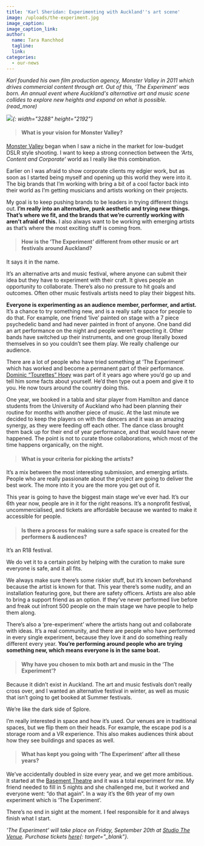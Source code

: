 ```yaml
---
title: 'Karl Sheridan: Experimenting with Auckland''s art scene'
image: /uploads/the-experiment.jpg
image_caption:
image_caption_link:
author:
  name: Tara Ranchhod
  tagline:
  link:
categories:
  - our-news
---
```


*Karl founded his own film production agency, Monster Valley in 2011 which drives commercial content through art. Out of this, 'The Experiment' was born. An annual event where Auckland's alternative art and music scene collides to explore new heights and expand on what is possible. (read\_more)*

*![](/uploads/mv-karl-13-copy-1.jpg){: width="3288" height="2192"}*

> #### What is your vision for Monster Valley?&nbsp;

[Monster Valley](https://www.monstervalley.co.nz/) began when I saw a niche in the market for low-budget DSLR style shooting. I want to keep a strong connection between the *‘Arts, Content and Corporate’* world as I really like this combination.

Earlier on I was afraid to show corporate clients my edgier work, but as soon as I started being myself and opening up this world they were into it. The big brands that I’m working with bring a bit of a cool factor back into their world as I’m getting musicians and artists working on their projects.

My goal is to keep pushing brands to be leaders in trying different things out. **I’m really into an alternative, punk aesthetic and trying new things. That’s where we fit, and the brands that we’re currently working with aren’t afraid of this.** I also always want to be working with emerging artists as that’s where the most exciting stuff is coming from.

> #### How is the ‘The Experiment’ different from other music or art festivals around Auckland?

It says it in the name.&nbsp;

It’s an alternative arts and music festival, where anyone can submit their idea but they have to experiment with their craft. It gives people an opportunity to collaborate. There’s also no pressure to hit goals and outcomes. Often other music festivals artists need to play their biggest hits.&nbsp;

**Everyone is experimenting as an audience member, performer, and artist.** It’s a chance to try something new, and is a really safe space for people to do that. For example, one friend ‘live’ painted on stage with a 7 piece psychedelic band and had never painted in front of anyone. One band did an art performance on the night and people weren’t expecting it. Other bands have switched up their instruments, and one group literally boxed themselves in so you couldn’t see them play. We really challenge our audience.&nbsp;

There are a lot of people who have tried something at ‘The Experiment’ which has worked and become a permanent part of their performance. [Dominic “Tourettes” Hoey](https://www.facebook.com/tourettesone/) was part of it years ago where you’d go up and tell him some facts about yourself. He’d then type out a poem and give it to you. He now tours around the country doing this.&nbsp;

One year, we booked in a tabla and sitar player from Hamilton and dance students from the University of Auckland who had been planning their routine for months with another piece of music. At the last minute we decided to keep the players on with the dancers and it was an amazing synergy, as they were feeding off each other. The dance class brought them back up for their end of year performance, and that would have never happened. The point is not to curate those collaborations, which most of the time happens organically, on the night.&nbsp;

> #### What is your criteria for picking the artists?&nbsp;&nbsp;

It’s a mix between the most interesting submission, and emerging artists. People who are really passionate about the project are going to deliver the best work. The more into it you are the more you get out of it.&nbsp;

This year is going to have the biggest main stage we’ve ever had. It’s our 6th year now, people are in it for the right reasons. It’s a nonprofit festival, uncommercialised, and tickets are affordable because we wanted to make it accessible for people. &nbsp;

> #### Is there a process for making sure a safe space is created for the performers & audiences?

It’s an R18 festival.&nbsp;

We do vet it to a certain point by helping with the curation to make sure everyone is safe, and it all fits.

We always make sure there’s some riskier stuff, but it’s known beforehand because the artist is known for that. This year there’s some nudity, and an installation featuring gore, but there are safety officers. Artists are also able to bring a support friend as an option. If they’ve never performed live before and freak out infront 500 people on the main stage we have people to help them along.&nbsp;

There’s also a ‘pre-experiment’ where the artists hang out and collaborate with ideas. It’s a real community, and there are people who have performed in every single experiment, because they love it and do something really different every year. **You’re performing around people who are trying something new, which means everyone is in the same boat. &nbsp;**

> #### Why have you chosen to mix both art and music in the ‘The Experiment’?

Because it didn’t exist in Auckland. The art and music festivals don’t really cross over, and I wanted an alternative festival in winter, as well as music that isn’t going to get booked at Summer festivals.

We’re like the dark side of Splore.&nbsp;

I’m really interested in space and how it’s used. Our venues are in traditional spaces, but we flip them on their heads. For example, the escape pod is a storage room and a VR experience. This also makes audiences think about how they see buildings and spaces as well.&nbsp;

> #### What has kept you going with ‘The Experiment’ after all these years?&nbsp;

We’ve accidentally doubled in size every year, and we get more ambitious. It started at the [Basement Theatre](https://basementtheatre.co.nz/) and it was a total experiment for me. My friend needed to fill in 5 nights and she challenged me, but it worked and everyone went: “do that again”. In a way it’s the 6th year of my own experiment which is ‘The Experiment’.&nbsp;

There’s no end in sight at the moment. I feel responsible for it and always finish what I start.

*'The Experiment' will take place on Friday, September 20th at [Studio The Venue](https://studiovenue.co.nz/). Purchase tickets [here](https://www.eventbrite.co.nz/e/the-experiment-2019-tickets-60497859727){: target="_blank"}.*